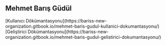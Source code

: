 <h2>Mehmet Barış Güdül</h2>
[Kullanıcı Dökümantasyonu](https://bariss-new-organization.gitbook.io/mehmet-baris-gudul-kullanici-dokumantasyonu/)
[Geliştirici Dökümantasyonu](https://bariss-new-organization.gitbook.io/mehmet-baris-gudul-gelistirici-dokumantasyonu/)
